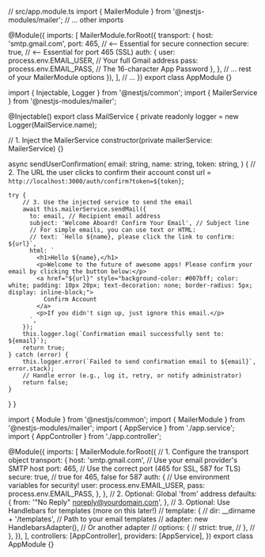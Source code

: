 // src/app.module.ts
import { MailerModule } from '@nestjs-modules/mailer';
// ... other imports

@Module({
imports: [
MailerModule.forRoot({
transport: {
host: 'smtp.gmail.com',
port: 465, // <-- Essential for secure connection
secure: true, // <-- Essential for port 465 (SSL)
auth: {
user: process.env.EMAIL_USER, // Your full Gmail address
pass: process.env.EMAIL_PASS, // The 16-character App Password
},
},
// ... rest of your MailerModule options
}),
],
// ...
})
export class AppModule {}











import { Injectable, Logger } from '@nestjs/common';
import { MailerService } from '@nestjs-modules/mailer';

@Injectable()
export class MailService {
  private readonly logger = new Logger(MailService.name);

  // 1. Inject the MailerService
  constructor(private mailerService: MailerService) {}

  async sendUserConfirmation(
    email: string,
    name: string,
    token: string,
  ) {
    // 2. The URL the user clicks to confirm their account
    const url = `http://localhost:3000/auth/confirm?token=${token}`;

    try {
        // 3. Use the injected service to send the email
        await this.mailerService.sendMail({
          to: email, // Recipient email address
          subject: 'Welcome Aboard! Confirm Your Email', // Subject line
          // For simple emails, you can use text or HTML:
          // text: `Hello ${name}, please click the link to confirm: ${url}`,
          html: `
            <h1>Hello ${name},</h1>
            <p>Welcome to the future of awesome apps! Please confirm your email by clicking the button below:</p>
            <a href="${url}" style="background-color: #007bff; color: white; padding: 10px 20px; text-decoration: none; border-radius: 5px; display: inline-block;">
              Confirm Account
            </a>
            <p>If you didn't sign up, just ignore this email.</p>
          `,
        });
        this.logger.log(`Confirmation email successfully sent to: ${email}`);
        return true;
    } catch (error) {
        this.logger.error(`Failed to send confirmation email to ${email}`, error.stack);
        // Handle error (e.g., log it, retry, or notify administrator)
        return false;
    }
  }
}











import { Module } from '@nestjs/common';
import { MailerModule } from '@nestjs-modules/mailer';
import { AppService } from './app.service';
import { AppController } from './app.controller';

@Module({
  imports: [
    MailerModule.forRoot({
      // 1. Configure the transport object
      transport: {
        host: 'smtp.gmail.com', // Use your email provider's SMTP host
        port: 465, // Use the correct port (465 for SSL, 587 for TLS)
        secure: true, // true for 465, false for 587
        auth: {
          // Use environment variables for security!
          user: process.env.EMAIL_USER,
          pass: process.env.EMAIL_PASS,
        },
      },
      // 2. Optional: Global 'from' address
      defaults: {
        from: '"No Reply" <noreply@yourdomain.com>',
      },
      // 3. Optional: Use Handlebars for templates (more on this later!)
      // template: {
      //   dir: __dirname + '/templates', // Path to your email templates
      //   adapter: new HandlebarsAdapter(), // Or another adapter
      //   options: {
      //     strict: true,
      //   },
      // },
    }),
  ],
  controllers: [AppController],
  providers: [AppService],
})
export class AppModule {}
